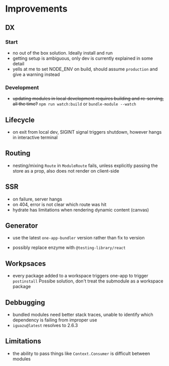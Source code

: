 # Improvements

## DX

### Start

- no out of the box solution. Ideally install and run
- getting setup is ambiguous, only dev is currently explained in some detail
- yells at me to set NODE_ENV on build, should assume `production` and give a warning instead

### Development

- ~~updating modules in local development requires building and re-serving, all the time?~~
`npm run watch:build` or `bundle-module --watch`

## Lifecycle

- on exit from local dev, SIGINT signal triggers shutdown, however hangs in interactive terminal

## Routing

- nesting/mixing `Route` in `ModuleRoute` fails, unless explicitly passing the store as a prop,
also does not render on client-side

## SSR

- on failure, server hangs
- on 404, error is not clear which route was hit
- hydrate has limitations when rendering dynamic content (canvas)

## Generator

- use the latest `one-app-bundler` version rather than fix to version
<!-- https://github.com/testing-library/react-testing-library -->
- possibly replace enzyme with `@testing-library/react`

## Workpsaces

- every package added to a workspace triggers one-app to trigger `postinstall`
Possibe solution, don't treat the submodule as a workspace package

## Debbugging

- bundled modules need better stack traces, unable to identify which dependency is failing from improper use
- `iguazu@latest` resolves to 2.6.3

## Limitations

- the ability to pass things like `Context.Consumer` is difficult between modules
